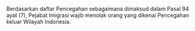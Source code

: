 Berdasarkan daftar Pencegahan sebagaimana dimaksud dalam Pasal 94 ayat (7), Pejabat Imigrasi wajib menolak
orang yang dikenai Pencegahan keluar Wilayah Indonesia.